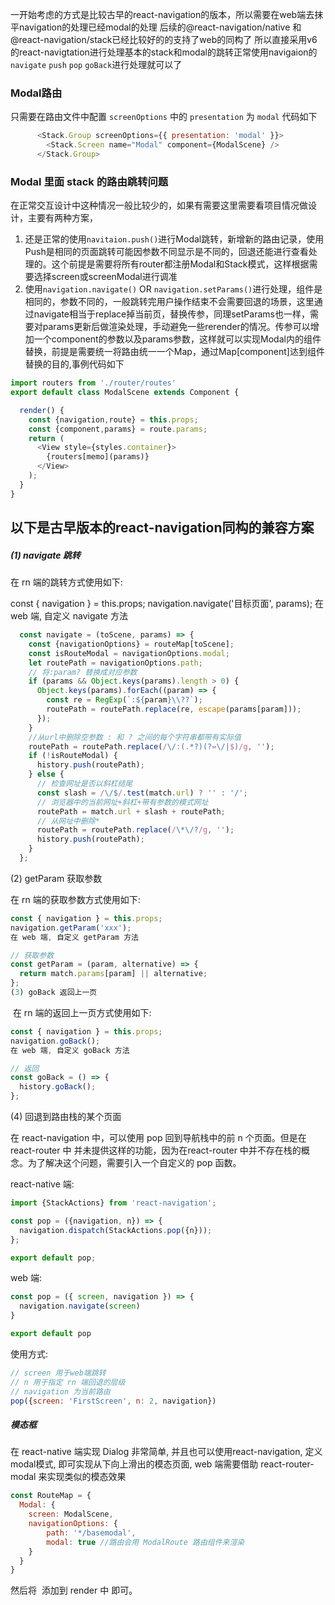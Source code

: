 一开始考虑的方式是比较古早的react-navigation的版本，所以需要在web端去抹平navigation的处理已经modal的处理
后续的@react-navigation/native 和 @react-navigation/stack已经比较好的的支持了web的同构了
所以直接采用v6的react-navigtation进行处理基本的stack和modal的跳转正常使用navigaion的
`navigate` `push` `pop` `goBack`进行处理就可以了
### Modal路由
只需要在路由文件中配置 ```screenOptions``` 中的 ```presentation``` 为 ```modal```
代码如下

```JavaScript
      <Stack.Group screenOptions={{ presentation: 'modal' }}>
        <Stack.Screen name="Modal" component={ModalScene} />  
      </Stack.Group>
```
### Modal 里面 stack 的路由跳转问题
在正常交互设计中这种情况一般比较少的，如果有需要这里需要看项目情况做设计，主要有两种方案，
1. 还是正常的使用```navitaion.push()```进行Modal跳转，新增新的路由记录，使用Push是相同的页面跳转可能因参数不同显示是不同的，回退还能进行查看处理的。这个前提是需要将所有router都注册Modal和Stack模式，这样根据需要选择screen或screenModal进行调准
2. 使用```navigation.navigate()``` OR ```navigation.setParams()```进行处理，组件是相同的，参数不同的，一般跳转完用户操作结束不会需要回退的场景，这里通过navigate相当于replace掉当前页，替换传参，同理setParams也一样，需要对params更新后做渲染处理，手动避免一些rerender的情况。传参可以增加一个component的参数以及params参数，这样就可以实现Modal内的组件替换，前提是需要统一将路由统一一个Map，通过Map[component]迏到组件替换的目的,事例代码如下
```JavaScript
import routers from './router/routes'
export default class ModalScene extends Component {

  render() {
    const {navigation,route} = this.props;
    const {component,params} = route.params;
    return (
      <View style={styles.container}>
        {routers[memo](params)}
      </View>
    );
  }
}
```
## 以下是古早版本的react-navigation同构的兼容方案

##### (1) navigate 跳转

在 rn 端的跳转方式使用如下:

const { navigation } = this.props;
navigation.navigate('目标页面', params);
在 web 端, 自定义 navigate 方法
```javascript
  const navigate = (toScene, params) => {
    const {navigationOptions} = routeMap[toScene];
    const isRouteModal = navigationOptions.modal;
    let routePath = navigationOptions.path;
    // 将:param? 替换成对应参数
    if (params && Object.keys(params).length > 0) {
      Object.keys(params).forEach((param) => {
        const re = RegExp(`:${param}\\??`);
        routePath = routePath.replace(re, escape(params[param]));
      });
    }
    //从url中删除空参数 : 和 ? 之间的每个字符串都带有实际值
    routePath = routePath.replace(/\/:(.*?)(?=\/|$)/g, '');
    if (!isRouteModal) {
      history.push(routePath);
    } else {
      // 检查网址是否以斜杠结尾
      const slash = /\/$/.test(match.url) ? '' : '/';
      // 浏览器中的当前网址+斜杠+带有参数的模式网址
      routePath = match.url + slash + routePath;
      // 从网址中删除*
      routePath = routePath.replace(/\*\/?/g, '');
      history.push(routePath);
    }
  };
```
(2) getParam 获取参数

在 rn 端的获取参数方式使用如下: 
```javascript
const { navigation } = this.props;
navigation.getParam('xxx');
在 web 端, 自定义 getParam 方法 

// 获取参数
const getParam = (param, alternative) => {
  return match.params[param] || alternative;
};
(3) goBack 返回上一页
```
 在 rn 端的返回上一页方式使用如下: 
```javascript
const { navigation } = this.props;
navigation.goBack();
在 web 端, 自定义 goBack 方法  

// 返回
const goBack = () => {
  history.goBack();
};
```
(4) 回退到路由栈的某个页面

在 react-navigation 中，可以使用 pop 回到导航栈中的前 n 个页面。但是在 react-router 中 并未提供这样的功能，因为在react-router 中并不存在栈的概念。为了解决这个问题，需要引入一个自定义的 pop 函数。 

react-native 端:
```javascript
import {StackActions} from 'react-navigation';

const pop = ({navigation, n}) => {
  navigation.dispatch(StackActions.pop({n}));
};

export default pop;
```
web 端:
```javascript
const pop = ({ screen, navigation }) => {
  navigation.navigate(screen)
}

export default pop
```
使用方式:
```javascript
// screen 用于web端跳转
// n 用于指定 rn 端回退的层级
// navigation 为当前路由
pop({screen: 'FirstScreen', n: 2, navigation})
```
##### 模态框
在 react-native 端实现 Dialog 非常简单, 并且也可以使用react-navigation, 定义modal模式, 即可实现从下向上滑出的模态页面, web 端需要借助 react-router-modal 来实现类似的模态效果
```javascript
const RouteMap = {
  Modal: {
    screen: ModalScene,
    navigationOptions: {
        path: '*/basemodal',
        modal: true //路由会用 ModalRoute 路由组件来渲染
    }
  }
}
```
然后将 <ModalContainer /> 添加到 render 中 即可。